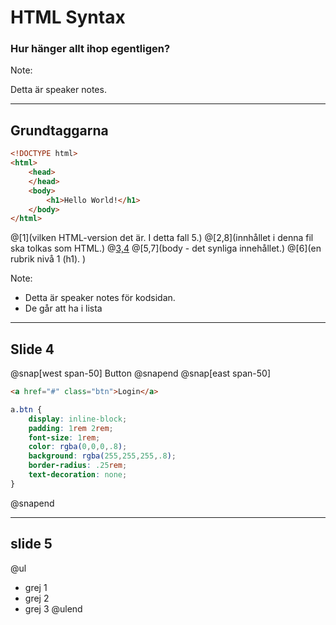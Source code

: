 # HTML Syntax
### Hur hänger allt ihop egentligen?

Note: 

Detta är speaker notes.

---
## Grundtaggarna

```html
<!DOCTYPE html>
<html>
    <head>
    </head>
    <body>
        <h1>Hello World!</h1>
    </body>
</html>
```
@[1](vilken HTML-version det är. I detta fall 5.)
@[2,8](innhållet i denna fil ska tolkas som HTML.)
@[3,4](head)
@[5,7](body - det synliga innehållet.)
@[6](en rubrik nivå 1 (h1). )

Note: 

* Detta är speaker notes för kodsidan.
* De går att ha i lista

---
## Slide 4
@snap[west span-50] 
Button
@snapend
@snap[east span-50]

```html
<a href="#" class="btn">Login</a>
```

```css
a.btn {
    display: inline-block;
    padding: 1rem 2rem;
    font-size: 1rem;
    color: rgba(0,0,0,.8);
    background: rgba(255,255,255,.8);
    border-radius: .25rem;
    text-decoration: none;
}
```
@snapend

---
## slide 5

@ul
* grej 1
* grej 2
* grej 3
@ulend
